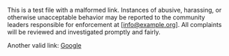 This is a test file with a malformed link.
Instances of abusive, harassing, or otherwise unacceptable behavior may be reported to the community leaders
responsible for enforcement at [info@example.org]. All complaints will be reviewed and investigated promptly
and fairly.

Another valid link: [Google](https://www.google.com)
